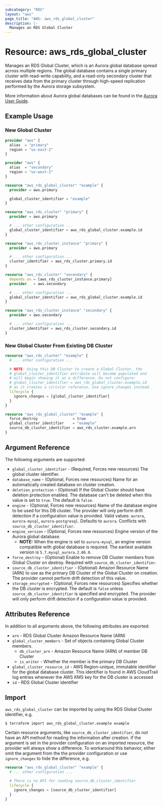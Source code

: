 ```yaml
---
subcategory: "RDS"
layout: "aws"
page_title: "AWS: aws_rds_global_cluster"
description: |-
  Manages an RDS Global Cluster
---
```


# Resource: aws_rds_global_cluster

Manages an RDS Global Cluster, which is an Aurora global database spread across multiple regions. The global database contains a single primary cluster with read-write capability, and a read-only secondary cluster that receives data from the primary cluster through high-speed replication performed by the Aurora storage subsystem.

More information about Aurora global databases can be found in the [Aurora User Guide](https://docs.aws.amazon.com/AmazonRDS/latest/AuroraUserGuide/aurora-global-database.html#aurora-global-database-creating).

## Example Usage

### New Global Cluster

```terraform
provider "aws" {
  alias  = "primary"
  region = "us-east-2"
}

provider "aws" {
  alias  = "secondary"
  region = "us-west-2"
}

resource "aws_rds_global_cluster" "example" {
  provider = aws.primary

  global_cluster_identifier = "example"
}

resource "aws_rds_cluster" "primary" {
  provider = aws.primary

  # ... other configuration ...
  global_cluster_identifier = aws_rds_global_cluster.example.id
}

resource "aws_rds_cluster_instance" "primary" {
  provider = aws.primary

  # ... other configuration ...
  cluster_identifier = aws_rds_cluster.primary.id
}

resource "aws_rds_cluster" "secondary" {
  depends_on = [aws_rds_cluster_instance.primary]
  provider   = aws.secondary

  # ... other configuration ...
  global_cluster_identifier = aws_rds_global_cluster.example.id
}

resource "aws_rds_cluster_instance" "secondary" {
  provider = aws.secondary

  # ... other configuration ...
  cluster_identifier = aws_rds_cluster.secondary.id
}
```

### New Global Cluster From Existing DB Cluster

```terraform
resource "aws_rds_cluster" "example" {
  # ... other configuration ...

  # NOTE: Using this DB Cluster to create a Global Cluster, the
  # global_cluster_identifier attribute will become populated and
  # will begin showing it as a difference. Do not configure:
  # global_cluster_identifier = aws_rds_global_cluster.example.id
  # as it creates a circular reference. Use ignore_changes instead.
  lifecycle {
    ignore_changes = [global_cluster_identifier]
  }
}

resource "aws_rds_global_cluster" "example" {
  force_destroy                = true
  global_cluster_identifier    = "example"
  source_db_cluster_identifier = aws_rds_cluster.example.arn
}
```

## Argument Reference

The following arguments are supported:

* `global_cluster_identifier` - (Required, Forces new resources) The global cluster identifier.
* `database_name` - (Optional, Forces new resources) Name for an automatically created database on cluster creation.
* `deletion_protection` - (Optional) If the Global Cluster should have deletion protection enabled. The database can't be deleted when this value is set to `true`. The default is `false`.
* `engine` - (Optional, Forces new resources) Name of the database engine to be used for this DB cluster. The provider will only perform drift detection if a configuration value is provided. Valid values: `aurora`, `aurora-mysql`, `aurora-postgresql`. Defaults to `aurora`. Conflicts with `source_db_cluster_identifier`.
* `engine_version` - (Optional, Forces new resources) Engine version of the Aurora global database.
    * **NOTE:** When the engine is set to `aurora-mysql`, an engine version compatible with global database is required. The earliest available version is `5.7.mysql_aurora.2.06.0`.
* `force_destroy` - (Optional) Enable to remove DB Cluster members from Global Cluster on destroy. Required with `source_db_cluster_identifier`.
* `source_db_cluster_identifier` - (Optional) Amazon Resource Name (ARN) to use as the primary DB Cluster of the Global Cluster on creation. The provider cannot perform drift detection of this value.
* `storage_encrypted` - (Optional, Forces new resources) Specifies whether the DB cluster is encrypted. The default is `false` unless `source_db_cluster_identifier` is specified and encrypted. The provider will only perform drift detection if a configuration value is provided.

## Attributes Reference

In addition to all arguments above, the following attributes are exported:

* `arn` - RDS Global Cluster Amazon Resource Name (ARN)
* `global_cluster_members` - Set of objects containing Global Cluster members.
    * `db_cluster_arn` - Amazon Resource Name (ARN) of member DB Cluster
    * `is_writer` - Whether the member is the primary DB Cluster
* `global_cluster_resource_id` - AWS Region-unique, immutable identifier for the global database cluster. This identifier is found in AWS CloudTrail log entries whenever the AWS KMS key for the DB cluster is accessed
* `id` - RDS Global Cluster identifier

## Import

`aws_rds_global_cluster` can be imported by using the RDS Global Cluster identifier, e.g.

```
$ terraform import aws_rds_global_cluster.example example
```

Certain resource arguments, like `source_db_cluster_identifier`, do not have an API method for reading the information after creation. If the argument is set in the provider configuration on an imported resource, the provider will always show a difference. To workaround this behavior, either omit the argument from the the provider configuration or use `ignore_changes` to hide the difference, e.g.

```terraform
resource "aws_rds_global_cluster" "example" {
  # ... other configuration ...

  # There is no API for reading source_db_cluster_identifier
  lifecycle {
    ignore_changes = [source_db_cluster_identifier]
  }
}
```
